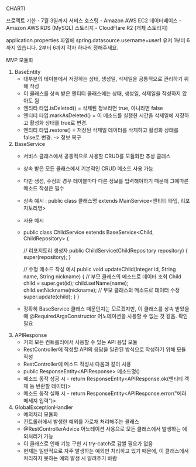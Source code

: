 CHARTI

프로젝트 기한 - 7월 3일까지
서비스 호스팅 - Amazon AWS EC2
데이터베이스 - Amazon AWS RDS (MySQL)
스토리지 - CloudFlare R2 (개체 스토리지)

application.properties 파일에
spring.datasource.username=user1
유저 1부터 6까지 있습니다. 2부터 6까지 각자 하나씩 정해주세요.

MVP 모듈화
1. BaseEntity
   - 대부분의 테이블에서 저장하는 상태, 생성일, 삭제일을 공통적으로 관리하기 위해 작성
   - 이 클래스를 상속 받은 엔티티 클래스에는 상태, 생성일, 삭제일을 작성하지 않아도 됨
   - 엔티티 타입.isDeleted() = 삭제된 정보라면 true, 아니라면 false
   - 엔티티 타입.markAsDeleted() = 이 메소드를 실행한 시간을 삭제일에 저장하고 활성화 상태를 true로 변경.
   - 엔티티 타입.restore() = 저장된 삭제일 데이터를 삭제하고 활성화 상태를 false로 변경. -> 정보 복구
2. BaseService
   - 서비스 클래스에서 공통적으로 사용할 CRUD를 모듈화한 추상 클래스
   - 상속 받은 모든 클래스에서 기본적인 CRUD 메소드 사용 가능
   - 다만 생성, 수정의 경우 테이블마다 다른 정보를 입력해야하기 때문에 그에따른 메소드 작성은 필수
   - 상속 예시 : public class 클래스명 extends MainService<엔티티 타입, 리포지토리명>
   - 사용 예시
   - public class ChildService extends BaseService<Child, ChildRepository> {

       // 리포지토리 생성자
       public ChildService(ChildRepository repository) { super(repository); }

       // 수정 메소드 작성 예시
       public void updateChild(Integer id, String name, String nickname) {
         // 부모 클래스의 메소드로 데이터 조회
         Child child = super.get(id);
         child.setName(name);
         child.setNickname(nickname);
         // 부모 클래스의 메소드로 데이터 수정
         super.update(child);
       }
     }
   - 정확히 BaseService 클래스 때문인지는 모르겠지만, 이 클래스를 상속 받았을 때 @RequiredArgsConstructor 어노테이션을 사용할 수 없는 것 같음. 확인 필요
3. APIResponse
   - 거의 모든 컨트롤러에서 사용할 수 있는 API 응답 모듈
   - RestController에 작성할 API의 응답을 일관된 방식으로 작성하기 위해 모듈 작성
   - RestController에 메소드 작성시 다음과 같이 사용
   - public ResponseEntity<APIResponse<Child>> 메소드명()
   - 메소드 동작 성공 시 - return ResponseEntity<APIResponse.ok(엔티티 객체 등 반환할 데이터)>
   - 메소드 동작 실패 시 - return ResponseEntity<APIResponse.error("에러 메세지 입력")>
4. GlobalExceptionHandler
   - 예외처리 모듈화
   - 컨트롤러에서 발생한 예외를 가로채 처리해주는 클래스
   - @RestControllerAdvice 어노테이션 사용으로 모든 클래스에서 발생하는 예외처리가 가능
   - 이 클래스로 인해 기능 구현 시 try-catch로 감쌀 필요가 없음
   - 현재는 일반적으로 자주 발생하는 예외만 처리하고 있기 때문에, 이 클래스에서 처리하지 못하는 예외 발생 시 알려주기 바람
